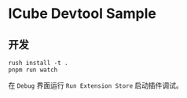 # ICube Devtool Sample

## 开发

```
rush install -t .
pnpm run watch
```

在 `Debug` 界面运行 `Run Extension Store` 启动插件调试。
